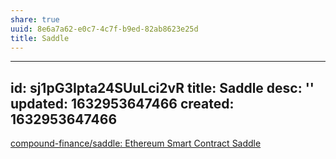 ```yaml
---
share: true
uuid: 8e6a7a62-e0c7-4c7f-b9ed-82ab8623e25d
title: Saddle
---
```

---
id: sj1pG3Ipta24SUuLci2vR
title: Saddle
desc: ''
updated: 1632953647466
created: 1632953647466
---

[compound-finance/saddle: Ethereum Smart Contract Saddle](https://github.com/compound-finance/saddle)
